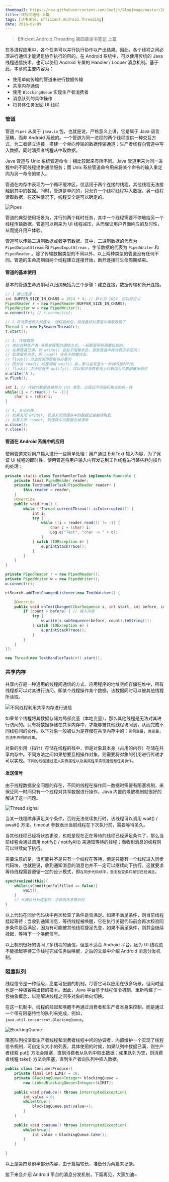 ```yaml
---
thumbnail: https://raw.githubusercontent.com/Joeljt/BlogImage/master/20190321181341.jpg
title: 线程间通信 上篇
tags: [读书笔记, Efficient.Android.Threading]
date: 2018-09-09
---
```


> Efficient.Android.Threading 第四章读书笔记 上篇

<!--more-->

在多进程应用中，各个任务可以并行执行协作以产出结果。因此，各个线程之间必须进行通信才能满足协作执行的目的。在 Android 系统中，可以使用传统的 Java 线程通信技术，也可以使用 Android 专属的 Handler / Looper 消息机制。基于此，本章的主要内容为：

- 使用单向传输的管道来进行数据传输
- 共享内存通信
- 使用 `BlockingQueue` 实现生产者消费者
- 消息队列的具体操作
- 将具体任务发回 UI 线程

### 管道

管道 `Pipes` 从属于 `java.io` 包，也就是说，严格意义上讲，它是属于 Java 语言范畴，而非 Android 系统的。一个管道为同一进程的两个线程提供一种交互方式，为二者建立连接，搭建一个单向传输的数据传输通道：生产者线程向管道中写入数据，同时消费者线程从中取数据。

Java 管道与 Unix 系统管道命令 `|` 相比较起来有所不同。Java 管道用来为同一进程中的不同线程提供通信服务；而 Unix 系统管道命令用来将某个命令的输入重定向为另一命令的输入。

管道在内存中表现为一个循环缓冲区，仅适用于两个连接的线程，其他线程无法接触到其中的数据。同时，管道是单向的，只允许一个线程线程写入数据，另一线程读取数据，在这种情况下，线程安全是可以确定的。

![Pipes](https://raw.githubusercontent.com/Joeljt/BlogImage/master/20190321182548.jpg)

管道的典型使用场景为，并行的两个耗时任务，其中一个线程需要不停地给另一个线程传输数据。管道可以用来为 UI 线程减压，从而保证用户界面响应的及时性，从而提升用户体验。

管道可以传输二进制数据或者字节数据。其中，二进制数据的代表为 `PipedOutputStream` 和 `PipedInputStream` ，字节数据的代表为 `PipedWriter` 和 `PipedReader` 。除了传输数据类型的不同以外，以上两种类型的管道没有任何不同。管道的生命周期自两个线程建立连接开始，断开连接时生命周期结束。

#### 管道的基本使用

基本的管道生命周期可以归纳概括为三个步骤：建立连接，数据传输和断开连接。

```java
// 1.建立连接 - 
int BUFFER_SIZE_IN_CHARS = 1024 * 4; // 默认为 1024，可以自定义
PipedReader r = new PipedReader(BUFFER_SIZE_IN_CHARS);
PipedWriter w = new PipedWriter();
w.connect(r); // r.connect(w);

// 2.将消费者传入线程中, 线程启动后，就准备好从管道中读取数据了
Thread t = new MyReaderThread(r);
t.start();

// 3. 传输数据
// 类似这种生产者-消费者模型的通信方式，一般都是带有阻塞机制的。
// 如果管道已满，则 write() 会处于阻塞状态，直到管道中再次有空余空间；
// 如果缓存为空，则 read() 会处于阻塞状态。
// flush() 方法的调用是很有必要的
// 因为当 read() 线程调用 wait() 后，默认会有至少一秒钟的超时时长
// flush() 方法相当于 notify()，可以保证消费者马上对新加入的数据做出响应
w.write('A');
w.flush();

int i; // 传输的数据会被转为 int 类型，以保证不同编码格式的统一性
while((i = r.read()) != -1){
    char c = (char)i;
}

// 4. 关闭连接
// 如果关闭 writer, 管道关闭但缓存中的数据还会被读取到
// 如果关闭 reader, 则缓存中的数据会被清除
w.close();
r.close();
```

#### 管道在 Android 系统中的应用

使用管道来对用户输入进行一些简单处理：用户通过 EditText 输入内容，为了保证 UI 线程的即时性，使用管道将用户输入内容发送到工作线程进行某些耗时操作的处理：

```java
private static class TextHandlerTask implements Runnable {
	private final PipedReader reader;
	private TextHandlerTask(PipedReader reader) {
    	this.reader = reader;
    }
    @Override
    public void run() {
        while (!Thread.currentThread().isInterrupted()) {
            int i;
            try {
                while ((i = reader.read()) != -1) {
                    char c = (char) i;
                    Log.e("Test", "char -> " + c);
                }
            } catch (IOException e) {
                e.printStackTrace();
            }
        }
    }
}

private PipedReader r = new PipedReader();
private PipedWriter w = new PipedWriter();
w.connect(r);

etSearch.addTextChangedListener(new TextWatcher() {

    @Override
    public void onTextChanged(CharSequence s, int start, int before, int count) {
        if (count > before) { // 输入内容
            try {
                w.write(s.subSequence(before, count).toString());
            } catch (IOException e) {
                e.printStackTrace();
            }
        }
    }
});

new Thread(new TextHandlerTask(r)).start();

```

### 共享内存

共享内存是一种通用的线程间通信的方式。应用程序的地址空间存储在堆中，所有线程都可以对其进行访问，即某个线程操作某个数据，该数据同时可以被其他线程所读取。

![不同线程利用共享内存进行通信](https://raw.githubusercontent.com/Joeljt/BlogImage/master/20190321182555.jpg)

如果某个线程将其数据存储为局部变量（本地变量），那么其他线程是无法对其进行访问的。只有将数据存储在共享内存中，才能够被其他线程访问到，从而完成不同线程间的协作。以下对象一般被认为是存储在共享内存中的：`实例变量`，`类变量`，`方法中声明的对象`。

对象的引用（指针）存储在线程的栈中，但是对象其本身（占用的内存）存储在共享内存中。不同方法之间如果想要互相操作对象，则需要将对象的引用进行传递才可以实现。`不同的线程通过定义实例属性以及类属性来实现通信和任务协作`。

#### 发送信号

由于线程数据安全问题的存在，不同的线程在操作同一数据时需要有阻塞机制，来保证同一时间只有一个线程对共享数据进行操作。Java 内置的唤醒机制就很好的解决了这一问题。

![Thread signal](https://raw.githubusercontent.com/Joeljt/BlogImage/master/20190321182553.jpg)

当某一线程除非满足某个条件，否则无法继续执行时，该线程可以调用 wait() / await() 方法。timeout 参数表示当前线程在下次执行前，需要等待多久。

当其他线程已经将状态更改，也就是现在正在等待的线程已经满足条件了，那么当前线程会通过调用 notify() / notifyAll() 来通知等待的线程；而收到消息的线程则可以继续向下执行。

需要注意的是，很可能并不是只有一个线程在等待，但是只能有一个线程进入同步代码块，也就是说，收到通知消息的消息也并不一定可以继续向下执行。这就要求等待线程需要遵循一定的设计模式，即`在同步代码块中，重复检查条件是否已经满足`。

```java
synchronized(this){
    while(isConditionFulfilled == false){
		wait();
    }
    // 代码执行到这里时，才说明状态是对的
}
```

以上代码在同步代码块中再次检查了条件是否满足。如果不满足条件，则当前线程挂起等待；当收到通知消息，等待线程被唤醒，它在执行关键代码前会再次校验同步条件是否满足，因为有可能被其他线程捷足先登，如果不满足条件，则其会继续挂起，等待下一个唤醒信号。

以上机制很好的协同了多线程的通信，但是不适合 Android 平台，因为 UI 线程绝不能挂起等待工作线程完成任务后唤醒，之后的文章中介绍 Android 消息分发机制。

### 阻塞队列

线程信令是一种低级，高度可配置的机制，尽管它可以应用在很多场景，但同时这也是一种极容易出错的技术。因此，Java 平台基于线程信令机制，重新构建了一套抽象概念，以期解决线程之间多对象的单向切换。

在这一机制中，线程的挂起和唤醒不再通过消费者和生产者本身来控制，而是通过一个带有阻塞特性的队列来完成，例如，`java.util.concurrent.BlockingQueue`。

![BlockingQueue](https://raw.githubusercontent.com/Joeljt/BlogImage/master/20190321182555.jpg)

阻塞队列扮演着生产者线程和消费者线程中间的协调者，内部维护一个实现了线程信令机制，可自定义大小的列表。具体使用的时候，如果队列中数据已满，则生产者线程 put() 方法会阻塞，直到消费者从队列中取出数据；如果队列为空，则消费者线程 take() 方法会阻塞，直到生产者向队列中插入数据。

```java
public class ConsumerProducer{
    private final int LIMIT = 10;
    private BlockingQueue<Integer> blockingQueue = 
        new LinkedBlockingQueue<Integer>(LIMIT);
    
    public void produce() throws InterruptedException{
        int value = 0;
        while(true){
            blockingQueue.put(value++);
        }
    }
    
    public void consume() throws InterruptedException{
        while(true){
            int value = blockingQueue.take();
        }
    }
    
}
```
以上是第四章前半部分内容，由于篇幅较长，准备分为两篇来记录。

接下来会介绍 Android 平台的消息分发机制，下篇再见，大家加油~